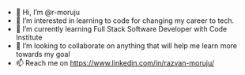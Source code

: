 - 👋 Hi, I’m @r-moruju
- 👀 I’m interested in learning to code for changing my career to tech.
- 🌱 I’m currently learning Full Stack Software Developer with Code Institute
- 💞️ I’m looking to collaborate on anything that will help me learn more towards my goal 
- 📫 Reach me on https://www.linkedin.com/in/razvan-moruju/

<!---
r-moruju/r-moruju is a ✨ special ✨ repository because its `README.md` (this file) appears on your GitHub profile.
You can click the Preview link to take a look at your changes.
--->
